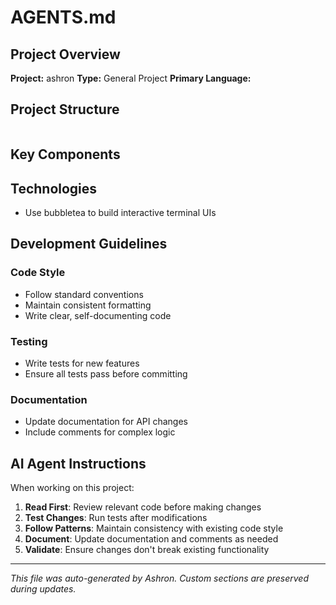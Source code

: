 # AGENTS.md

## Project Overview

**Project:** ashron
**Type:** General Project
**Primary Language:** 

## Project Structure

```
```

## Key Components

## Technologies

* Use bubbletea to build interactive terminal UIs

## Development Guidelines

### Code Style

- Follow standard  conventions
- Maintain consistent formatting
- Write clear, self-documenting code

### Testing

- Write tests for new features
- Ensure all tests pass before committing

### Documentation

- Update documentation for API changes
- Include comments for complex logic

## AI Agent Instructions

When working on this project:

1. **Read First**: Review relevant code before making changes
2. **Test Changes**: Run tests after modifications
3. **Follow Patterns**: Maintain consistency with existing code style
4. **Document**: Update documentation and comments as needed
5. **Validate**: Ensure changes don't break existing functionality

---
*This file was auto-generated by Ashron. Custom sections are preserved during updates.*
